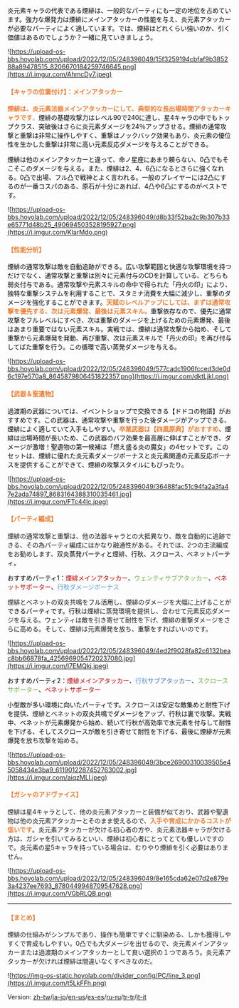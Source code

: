 <span style="color: rgb(0, 0, 0)">炎元素キャラの代表である煙緋は、一般的なパーティにも一定の地位を占めています。強力な爆発力は煙緋にメインアタッカーの性能を与え、炎元素アタッカーが必要なパーティによく適しています。では、煙緋はどれくらい強いのか、引く価値はあるのでしょうか？一緒に見ていきましょう。</span>

![https://upload-os-bbs.hoyolab.com/upload/2022/12/05/248396049/15f3259194cbfaf9b385288a89478515_8206670184259746645.png](https://i.imgur.com/AhmcDy7.jpeg)

 



#### <span style="color: rgb(237, 125, 49)">**【キャラの位置付け】：メインアタッカー**</span>





<span style="color: rgb(237, 125, 49)">**煙緋は、炎元素法器メインアタッカーにして、典型的な長出場時間アタッカーキャラです**</span><span style="color: rgb(237, 125, 49)">。</span><span style="color: rgb(0, 0, 0)">煙緋の基礎攻撃力はレベル90で240に達し、星4キャラの中でもトップクラス、突破後はさらに炎元素ダメージを24％アップさせる。煙緋の通常攻撃と重撃は非常に操作しやすく、重撃はノックバック効果もあり、炎元素の優位性を生かした重撃は非常に高い元素反応ダメージを与えることができる。</span>

<span style="color: rgb(0, 0, 0)">煙緋は他のメインアタッカーと違って、命ノ星座にあまり頼らない、0凸でもそこそこのダメージを与える。また、煙緋は2、4、6凸になるとさらに強くなれる。0凸で出場、フル凸で戦神とよく言われる。一般のプレイヤーには2凸にするのが一番コスパのある、原石が十分にあれば、4凸や6凸にするのがベストです。</span>

![https://upload-os-bbs.hoyolab.com/upload/2022/12/05/248396049/d8b33f52ba2c9b307b33e65771d48b25_490694503528195927.png](https://i.imgur.com/KIarMdo.png)

 



#### <span style="color: rgb(237, 125, 49)">**【性能分析】**</span>





<span style="color: rgb(0, 0, 0)">煙緋の通常攻撃は敵を自動追跡ができる。広い攻撃範囲と快適な攻撃環境を持つだけでなく、通常攻撃と重撃は別々に元素付与のCDを計算している、どちらも弱炎付与である。通常攻撃や元素スキルの命中で得られた「丹火の印」により、独特な重撃システムを利用することで、スタミナ消費を大幅に減少し、重撃のダメージを強化することができます。</span><span style="color: rgb(237, 125, 49)">**天賦のレベルアップにしては、まずは通常攻撃を優先する、次は元素爆発、最後は元素スキル。**</span><span style="color: rgb(0, 0, 0)">重撃依存なので、優先に通常攻撃をフルレベルにすべき、次は重撃のダメージを上げるための元素爆発、最後はあまり重要ではない元素スキル。実戦では、煙緋は通常攻撃から始め、そして重撃から元素爆発を発動、再び重撃、次は元素スキルで「丹火の印」を再び付与してばた重撃を行う。この循環で高い蒸発ダメージを与える。</span>

![https://upload-os-bbs.hoyolab.com/upload/2022/12/05/248396049/577cadc1906fcced3de0d6c197e570a8_8645879806451822357.png](https://i.imgur.com/dktLjkl.png)

 



#### <span style="color: rgb(237, 125, 49)">**【武器＆聖遺物】**</span>





<span style="color: rgb(0, 0, 0)">過渡期の武器については、イベントショップで交換できる【ドドコの物語】がおすすめです。この武器は、通常攻撃や重撃を行った後ダメージがアップできる、煙緋によく適していて入手もしやすい。</span><span style="color: rgb(237, 125, 49)">**卒業武器は【四風原典】がおすすめ**</span><span style="color: rgb(0, 0, 0)">、煙緋は出場時間が長いため、この武器のバフ効果を最高層に伸ばすことができ、ダメージが激増！聖遺物の第一候補は「燃え盛る炎の魔女」の4セットです。このセットは、煙緋に優れた炎元素ダメージボーナスと炎元素関連の元素反応ボーナスを提供することができて、煙緋の攻撃スタイルにもぴったり。</span>

![https://upload-os-bbs.hoyolab.com/upload/2022/12/05/248396049/36488fac51c94fa2a3fa47e2ada74897_8683164388310035461.jpg](https://i.imgur.com/FTc44Ic.jpeg)

 



#### <span style="color: rgb(237, 125, 49)">**【パーティ編成】**</span>





煙緋の通常攻撃と重撃は、他の法器キャラとの大抵異なり、敵を自動的に追跡できる、その為パーティ編成にはかなり融通性がある。それでは、2つの主流編成をお勧めします、双<span style="color: rgb(0, 0, 0)">炎蒸発パーティと</span>煙緋<span style="color: rgb(0, 0, 0)">、行秋、スクロース、ベネットパーティ。</span>



<span style="color: rgb(0, 0, 0)">おすすめパーティ1：</span><span style="color: rgb(192, 0, 0)">煙緋メインアタッカー</span><span style="color: rgb(0, 0, 0)">、</span><span style="color: rgb(112, 173, 71)">ウェンティサブアタッカー</span><span style="color: rgb(0, 0, 0)">、</span><span style="color: rgb(192, 0, 0)">ベネットサポーター</span><span style="color: rgb(0, 0, 0)">、</span><span style="color: rgb(91, 155, 213)">行秋ダメージボーナス</span>

煙緋とベネットの双炎共鳴を<span style="color: rgb(0, 0, 0)">フル活用</span>し、煙緋のダメージを大幅に上げることが<span style="color: rgb(0, 0, 0)">できるパーティです。行秋</span>は煙緋に蒸発環境を提供し、合わせて元素反応ダメージを与える。ウェンティは敵を引き寄せて耐性を下げ、煙緋の重撃ダメージをさらに高める。そして、煙緋は元素爆発を放ち、重撃をすればいいのです。

 

![https://upload-os-bbs.hoyolab.com/upload/2022/12/05/248396049/4ed2f9028fa82c6132beac8bb66878fa_4256969054720237080.jpg](https://i.imgur.com/I7EMQkj.jpeg)





<span style="color: rgb(0, 0, 0)">おすすめパーティ2：</span><span style="color: rgb(192, 0, 0)">煙緋メインアタッカー</span><span style="color: rgb(0, 0, 0)">、</span><span style="color: rgb(91, 155, 213)">行秋</span><span style="color: rgb(68, 114, 196)">サブアタッカー</span><span style="color: rgb(0, 0, 0)">、</span><span style="color: rgb(112, 173, 71)">スクロースサポーター</span><span style="color: rgb(0, 0, 0)">、</span><span style="color: rgb(192, 0, 0)">ベネットサポーター</span>

<span style="color: rgb(0, 0, 0)">小型敵が多い環境に向いたパーティです。</span>スクロース<span style="color: rgb(0, 0, 0)">は安定な敵集めと耐性下げを提供、</span>煙緋とベネットの<span style="color: rgb(0, 0, 0)">双炎共鳴でダメージをアップ、行秋は裏で攻撃。実戦中、ベネットが元素爆発から始め、続いて行秋が高効率で水元素を付与して耐性を下げる、そしてスクロースが敵を引き寄せて耐性を下げる、最後に煙緋が元素爆発</span>を放ち攻撃を始める。

![https://upload-os-bbs.hoyolab.com/upload/2022/12/05/248396049/3bce26900310039505e45058434e3ba9_6119012287452763002.jpg](https://i.imgur.com/aiqzMLl.jpeg)

 



#### <span style="color: rgb(237, 125, 49)">**【ガシャのアドヴァイス】**</span>





煙緋は星4キャラとして、他の炎元素アタッカーと装備が似ており、武器や聖遺物は他の炎元素アタッカーとそのまま使えるので、<span style="color: rgb(237, 125, 49)">**入手や育成にかかるコストが低いです**</span>。炎元素アタッカーが欠ける初心者の方や、炎元素法器キャラが欠ける方は、ガシャを引いてみるといい、煙緋は初心者にとってとても優しいですので。炎元素の星5キャラを持っている場合は、むりやり煙緋を引く必要はありません。

![https://upload-os-bbs.hoyolab.com/upload/2022/12/05/248396049/8e165cda62e07d2e879e3a4237ee7693_8780449948709547628.png](https://i.imgur.com/VGbRLQB.png)

** **



#### <span style="color: rgb(237, 125, 49)">**【まとめ】**</span>





煙緋の仕組みがシンプルであり、操作も簡単ですぐに馴染める、しかも獲得しやすくで育成もしやすい。0凸でも大ダメージを出せるので、炎元素メインアタッカーまたは過渡期のメインアタッカーとして良い選択の１つであろう。炎元素アタッカーが欠ければ煙緋は間違いなくすべきなのだ。

 

![https://img-os-static.hoyolab.com/divider_config/PC/line_3.png](https://i.imgur.com/t5LkFFh.png)

Version: [zh-tw](../14155762/article)/[ja-jp](../14155947/article)/[en-us](../14155884/article)/[es-es](../14156385/article)/[ru-ru](../14153661/article)/[tr-tr](../14153997/article)/[it-it](../14154895/article)


